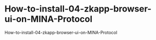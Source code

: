 # How-to-install-04-zkapp-browser-ui-on-MINA-Protocol
How-to-install-04-zkapp-browser-ui-on-MINA-Protocol
